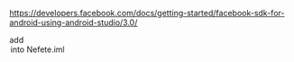 https://developers.facebook.com/docs/getting-started/facebook-sdk-for-android-using-android-studio/3.0/

add <option name="APK_PATH" value="/build/apk/Nefete-debug-unaligned.apk" />
into Nefete.iml